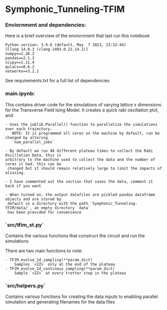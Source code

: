 # Symphonic_Tunneling-TFIM
<h3>Enviornment and dependencies:</h3>


Here is a brief overview of the enviornment that last run this notebook
<p>

    Python version: 3.9.6 (default, May  7 2023, 23:32:44) 
    [Clang 14.0.3 (clang-1403.0.22.14.1)]
    numpy==1.26.2
    pandas==2.1.3
    scipy==1.11.4
    qulacs==0.6.2
    networkx==3.2.1

</p>
See requirements.txt for a full list of dependencies

<h3>main.ipynb: </h3>

This contains driver code for the simulations of varying lattice x dimensions for the Transverse Field Ising Model. It  creates a quick rabi oscillation plot, and 
<p>

    - Uses the joblib.Parallel() function to parallelize the simulations over each trajectory.
       NOTE: It is programmed all cores on the machine by default, can be changed by altering 
       `num_parallel_jobs`

    - By default we run 48 different plateau times to collect the Rabi Oscillation Data, this is 
    arbitrary to the machine used to collect the data and the number of cores it had. this can be
     changed but it should remain relatively large to limit the impacts of aliasing.

    - I have commented out the section that saves the data, comment it back if you want

    - When turned on, the output datafiles are pickled pandas dataframe objects and are stored by 
     default in a directory with the path `Symphonic_Tunneling-TFIM/data/`, an empty directory `data` 
     has been provided for convenience
</p>

<h3> `src/tfim_st.py` </h3>
Contains the various functions that construct the circuit and run the simulations

There are two main functions to note:
<p>

    - TFIM_evolve_2d_sampling(**param_dict)
        Samples `<ZZ>` only at the end of the plateau
    - TFIM_evolve_2d_continous_sampling(**param_dict)
        Sample `<ZZ>` at every trotter step in the plateau
</p>

<h3>`src/helpers.py` </h3>
Contains various functions for creating the data inputs to enabling parallel simulation and generating filenames for the data files

